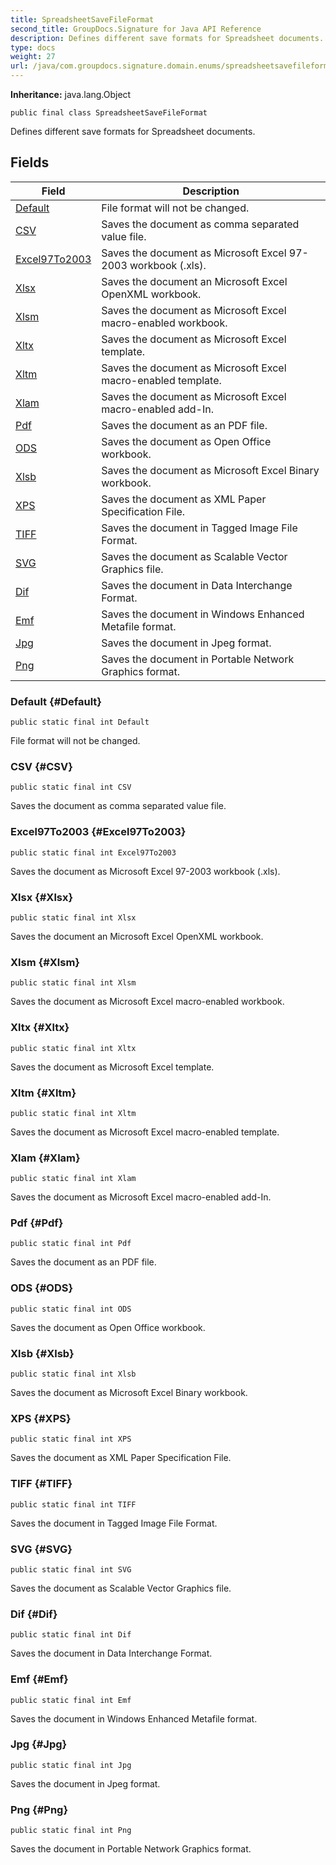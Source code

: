 ```yaml
---
title: SpreadsheetSaveFileFormat
second_title: GroupDocs.Signature for Java API Reference
description: Defines different save formats for Spreadsheet documents.
type: docs
weight: 27
url: /java/com.groupdocs.signature.domain.enums/spreadsheetsavefileformat/
---
```

**Inheritance:**
java.lang.Object
```
public final class SpreadsheetSaveFileFormat
```

Defines different save formats for Spreadsheet documents.
## Fields

| Field | Description |
| --- | --- |
| [Default](#Default) | File format will not be changed. |
| [CSV](#CSV) | Saves the document as comma separated value file. |
| [Excel97To2003](#Excel97To2003) | Saves the document as Microsoft Excel 97-2003 workbook (.xls). |
| [Xlsx](#Xlsx) | Saves the document an Microsoft Excel OpenXML workbook. |
| [Xlsm](#Xlsm) | Saves the document as Microsoft Excel macro-enabled workbook. |
| [Xltx](#Xltx) | Saves the document as Microsoft Excel template. |
| [Xltm](#Xltm) | Saves the document as Microsoft Excel macro-enabled template. |
| [Xlam](#Xlam) | Saves the document as Microsoft Excel macro-enabled add-In. |
| [Pdf](#Pdf) | Saves the document as an PDF file. |
| [ODS](#ODS) | Saves the document as Open Office workbook. |
| [Xlsb](#Xlsb) | Saves the document as Microsoft Excel Binary workbook. |
| [XPS](#XPS) | Saves the document as XML Paper Specification File. |
| [TIFF](#TIFF) | Saves the document in Tagged Image File Format. |
| [SVG](#SVG) | Saves the document as Scalable Vector Graphics file. |
| [Dif](#Dif) | Saves the document in Data Interchange Format. |
| [Emf](#Emf) | Saves the document in Windows Enhanced Metafile format. |
| [Jpg](#Jpg) | Saves the document in Jpeg format. |
| [Png](#Png) | Saves the document in Portable Network Graphics format. |
### Default {#Default}
```
public static final int Default
```


File format will not be changed.

### CSV {#CSV}
```
public static final int CSV
```


Saves the document as comma separated value file.

### Excel97To2003 {#Excel97To2003}
```
public static final int Excel97To2003
```


Saves the document as Microsoft Excel 97-2003 workbook (.xls).

### Xlsx {#Xlsx}
```
public static final int Xlsx
```


Saves the document an Microsoft Excel OpenXML workbook.

### Xlsm {#Xlsm}
```
public static final int Xlsm
```


Saves the document as Microsoft Excel macro-enabled workbook.

### Xltx {#Xltx}
```
public static final int Xltx
```


Saves the document as Microsoft Excel template.

### Xltm {#Xltm}
```
public static final int Xltm
```


Saves the document as Microsoft Excel macro-enabled template.

### Xlam {#Xlam}
```
public static final int Xlam
```


Saves the document as Microsoft Excel macro-enabled add-In.

### Pdf {#Pdf}
```
public static final int Pdf
```


Saves the document as an PDF file.

### ODS {#ODS}
```
public static final int ODS
```


Saves the document as Open Office workbook.

### Xlsb {#Xlsb}
```
public static final int Xlsb
```


Saves the document as Microsoft Excel Binary workbook.

### XPS {#XPS}
```
public static final int XPS
```


Saves the document as XML Paper Specification File.

### TIFF {#TIFF}
```
public static final int TIFF
```


Saves the document in Tagged Image File Format.

### SVG {#SVG}
```
public static final int SVG
```


Saves the document as Scalable Vector Graphics file.

### Dif {#Dif}
```
public static final int Dif
```


Saves the document in Data Interchange Format.

### Emf {#Emf}
```
public static final int Emf
```


Saves the document in Windows Enhanced Metafile format.

### Jpg {#Jpg}
```
public static final int Jpg
```


Saves the document in Jpeg format.

### Png {#Png}
```
public static final int Png
```


Saves the document in Portable Network Graphics format.

